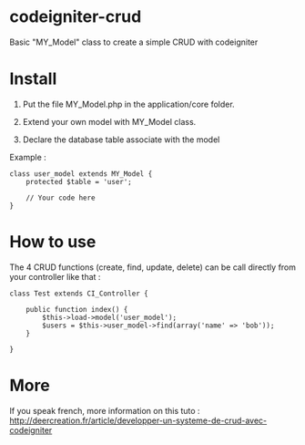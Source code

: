 codeigniter-crud
================

Basic "MY_Model" class to create a simple CRUD with codeigniter


Install
==

1. Put the file MY_Model.php in the application/core folder.

2. Extend your own model with MY_Model class.

3. Declare the database table associate with the model

Example : 

	class user_model extends MY_Model {
		protected $table = 'user';
		
		// Your code here
	}
	


How to use
==

The 4 CRUD functions (create, find, update, delete) can be call directly from your controller like that :

	class Test extends CI_Controller {
	
		public function index() {
			$this->load->model('user_model');
			$users = $this->user_model->find(array('name' => 'bob'));
		}
	
	}


More
==

If you speak french, more information on this tuto : http://deercreation.fr/article/developper-un-systeme-de-crud-avec-codeigniter
